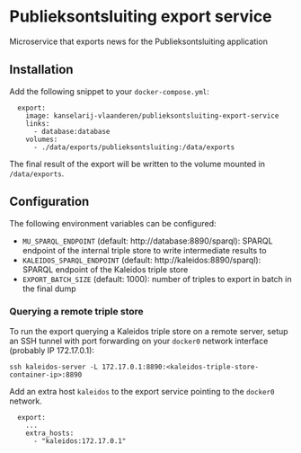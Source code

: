 # Publieksontsluiting export service

Microservice that exports news for the Publieksontsluiting application

## Installation

Add the following snippet to your `docker-compose.yml`:
```
  export:
    image: kanselarij-vlaanderen/publieksontsluiting-export-service
    links:
      - database:database
    volumes:
      - ./data/exports/publieksontsluiting:/data/exports
```

The final result of the export will be written to the volume mounted in `/data/exports`.

## Configuration

The following environment variables can be configured:
* `MU_SPARQL_ENDPOINT` (default: http://database:8890/sparql): SPARQL endpoint of the internal triple store to write intermediate results to
* `KALEIDOS_SPARQL_ENDPOINT` (default: http://kaleidos:8890/sparql): SPARQL endpoint of the Kaleidos triple store
* `EXPORT_BATCH_SIZE` (default: 1000): number of triples to export in batch in the final dump

### Querying a remote triple store
To run the export querying a Kaleidos triple store on a remote server, setup an SSH tunnel with port forwarding on your `docker0` network interface (probably IP 172.17.0.1):
```
ssh kaleidos-server -L 172.17.0.1:8890:<kaleidos-triple-store-container-ip>:8890
```

Add an extra host `kaleidos` to the export service pointing to the `docker0` network.
```
  export:
    ...
    extra_hosts:
      - "kaleidos:172.17.0.1"
```
